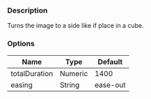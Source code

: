 ---
---

### Description
Turns the image to a side like if place in a cube.

### Options
| Name | Type | Default |
|------|------|---------|
| totalDuration | Numeric | 1400 |
| easing | String | ease-out |
